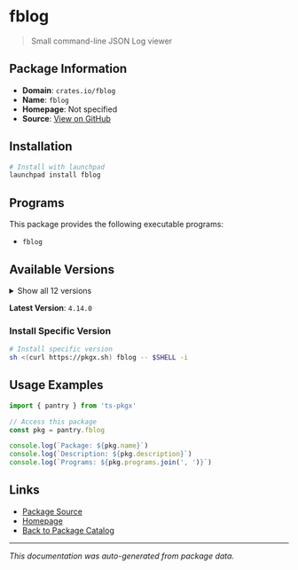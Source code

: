 # fblog

> Small command-line JSON Log viewer

## Package Information

- **Domain**: `crates.io/fblog`
- **Name**: `fblog`
- **Homepage**: Not specified
- **Source**: [View on GitHub](https://github.com/pkgxdev/pantry/tree/main/projects/crates.io/fblog/package.yml)

## Installation

```bash
# Install with launchpad
launchpad install fblog
```

## Programs

This package provides the following executable programs:

- `fblog`

## Available Versions

<details>
<summary>Show all 12 versions</summary>

- `4.14.0`, `4.13.1`, `4.13.0`, `4.12.0`, `4.11.0`
- `4.10.0`, `4.9.0`, `4.8.0`, `4.7.0`, `4.6.0`
- `4.5.0`, `4.4.0`

</details>

**Latest Version**: `4.14.0`

### Install Specific Version

```bash
# Install specific version
sh <(curl https://pkgx.sh) fblog -- $SHELL -i
```

## Usage Examples

```typescript
import { pantry } from 'ts-pkgx'

// Access this package
const pkg = pantry.fblog

console.log(`Package: ${pkg.name}`)
console.log(`Description: ${pkg.description}`)
console.log(`Programs: ${pkg.programs.join(', ')}`)
```

## Links

- [Package Source](https://github.com/pkgxdev/pantry/tree/main/projects/crates.io/fblog/package.yml)
- [Homepage](#)
- [Back to Package Catalog](../package-catalog.md)

---

*This documentation was auto-generated from package data.*
